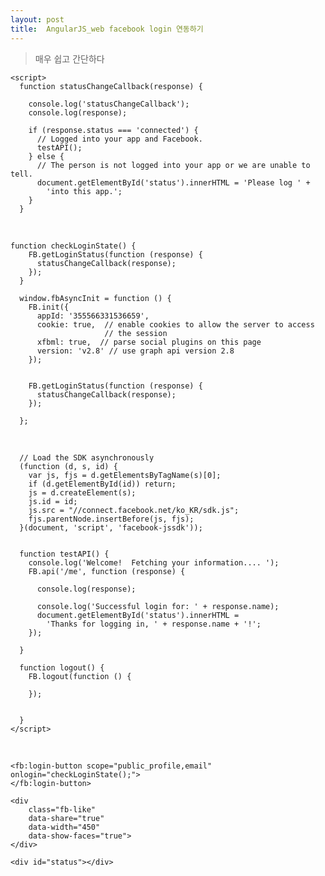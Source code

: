 ```yaml
---
layout: post
title:  AngularJS_web facebook login 연동하기
---
```

> 매우 쉽고 간단하다


	<script>
	  function statusChangeCallback(response) {
	
	    console.log('statusChangeCallback');
	    console.log(response);
	
	    if (response.status === 'connected') {
	      // Logged into your app and Facebook.
	      testAPI();
	    } else {
	      // The person is not logged into your app or we are unable to tell.
	      document.getElementById('status').innerHTML = 'Please log ' +
	        'into this app.';
	    }
	  }
<br>
	
	function checkLoginState() {
	    FB.getLoginStatus(function (response) {
	      statusChangeCallback(response);
	    });
	  }
	
	  window.fbAsyncInit = function () {
	    FB.init({
	      appId: '355566331536659',
	      cookie: true,  // enable cookies to allow the server to access
	                     // the session
	      xfbml: true,  // parse social plugins on this page
	      version: 'v2.8' // use graph api version 2.8
	    });
	
	
	    FB.getLoginStatus(function (response) {
	      statusChangeCallback(response);
	    });
	
	  };

<br>	

	  // Load the SDK asynchronously
	  (function (d, s, id) {
	    var js, fjs = d.getElementsByTagName(s)[0];
	    if (d.getElementById(id)) return;
	    js = d.createElement(s);
	    js.id = id;
	    js.src = "//connect.facebook.net/ko_KR/sdk.js";
	    fjs.parentNode.insertBefore(js, fjs);
	  }(document, 'script', 'facebook-jssdk'));
	
	
	  function testAPI() {
	    console.log('Welcome!  Fetching your information.... ');
	    FB.api('/me', function (response) {
	
	      console.log(response);
	
	      console.log('Successful login for: ' + response.name);
	      document.getElementById('status').innerHTML =
	        'Thanks for logging in, ' + response.name + '!';
	    });
	
	  }
	
	  function logout() {
	    FB.logout(function () {
	
	    });
	
	
	  }
	</script>
	
	
<br>
	
 	<fb:login-button scope="public_profile,email" onlogin="checkLoginState();">
    </fb:login-button>

	<div
    	class="fb-like"
    	data-share="true"
    	data-width="450"
    	data-show-faces="true">	
   	</div>

	<div id="status"></div>